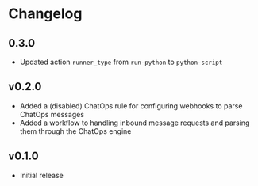 # Changelog

## 0.3.0

- Updated action `runner_type` from `run-python` to `python-script`

## v0.2.0

* Added a (disabled) ChatOps rule for configuring webhooks to parse ChatOps messages
* Added a workflow to handling inbound message requests and parsing them through the ChatOps engine

## v0.1.0

* Initial release
